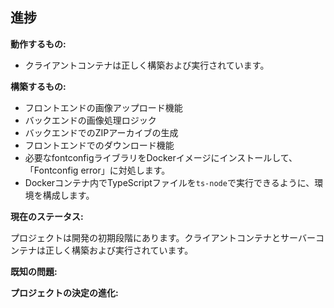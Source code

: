 ## 進捗

**動作するもの:**

*   クライアントコンテナは正しく構築および実行されています。

**構築するもの:**

*   フロントエンドの画像アップロード機能
*   バックエンドの画像処理ロジック
*   バックエンドでのZIPアーカイブの生成
*   フロントエンドでのダウンロード機能
*   必要なfontconfigライブラリをDockerイメージにインストールして、「Fontconfig error」に対処します。
*   Dockerコンテナ内でTypeScriptファイルを`ts-node`で実行できるように、環境を構成します。

**現在のステータス:**

プロジェクトは開発の初期段階にあります。クライアントコンテナとサーバーコンテナは正しく構築および実行されています。

**既知の問題:**

**プロジェクトの決定の進化:**

